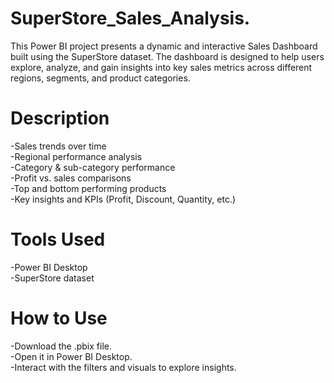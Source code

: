 # SuperStore_Sales_Analysis.

This Power BI project presents a dynamic and interactive Sales Dashboard built using the SuperStore dataset. The dashboard is designed to help users explore, analyze, and gain insights into key sales metrics across different regions, segments, and product categories.

# Description
-Sales trends over time<br>
-Regional performance analysis<br>
-Category & sub-category performance<br>
-Profit vs. sales comparisons<br>
-Top and bottom performing products<br>
-Key insights and KPIs (Profit, Discount, Quantity, etc.)<br>

# Tools Used
-Power BI Desktop<br>
-SuperStore dataset<br>

# How to Use
-Download the .pbix file.<br>
-Open it in Power BI Desktop.<br>
-Interact with the filters and visuals to explore insights.<br>
